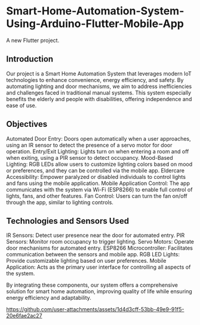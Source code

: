 # Smart-Home-Automation-System-Using-Arduino-Flutter-Mobile-App

A new Flutter project.

## Introduction

Our project is a Smart Home Automation System that leverages modern IoT technologies to enhance convenience, energy efficiency, and safety. By automating lighting and door mechanisms, we aim to address inefficiencies and challenges faced in traditional manual systems. This system especially benefits the elderly and people with disabilities, offering independence and ease of use.

## Objectives
Automated Door Entry: Doors open automatically when a user approaches, using an IR sensor to detect the presence of a servo motor for door operation.
Entry/Exit Lighting: Lights turn on when entering a room and off when exiting, using a PIR sensor to detect occupancy.
Mood-Based Lighting: RGB LEDs allow users to customize lighting colors based on mood or preferences, and they can be controlled via the mobile app.
Eldercare Accessibility: Empower paralyzed or disabled individuals to control lights and fans using the mobile application.
Mobile Application Control: The app communicates with the system via Wi-Fi (ESP8266) to enable full control of lights, fans, and other features.
Fan Control: Users can turn the fan on/off through the app, similar to lighting controls.

## Technologies and Sensors Used
IR Sensors: Detect user presence near the door for automated entry.
PIR Sensors: Monitor room occupancy to trigger lighting.
Servo Motors: Operate door mechanisms for automated entry.
ESP8266 Microcontroller: Facilitates communication between the sensors and mobile app.
RGB LED Lights: Provide customizable lighting based on user preferences.
Mobile Application: Acts as the primary user interface for controlling all aspects of the system.

By integrating these components, our system offers a comprehensive solution for smart home automation, improving quality of life while ensuring energy efficiency and adaptability.


https://github.com/user-attachments/assets/1d4d3cff-53bb-49e9-91f5-20e6fae2ac27

